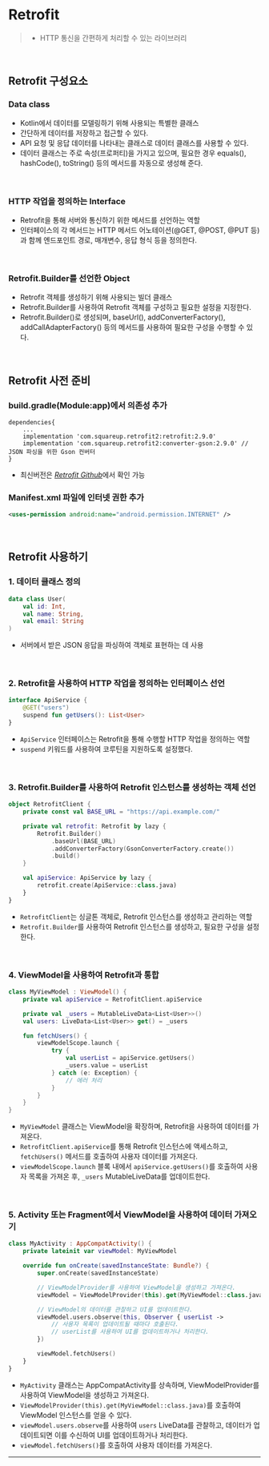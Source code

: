 # **Retrofit**
> - HTTP 통신을 간편하게 처리할 수 있는 라이브러리

<br>

## **Retrofit 구성요소**
### **Data class**
- Kotlin에서 데이터를 모델링하기 위해 사용되는 특별한 클래스
- 간단하게 데이터를 저장하고 접근할 수 있다.
- API 요청 및 응답 데이터를 나타내는 클래스로 데이터 클래스를 사용할 수 있다.
- 데이터 클래스는 주로 속성(프로퍼티)을 가지고 있으며, 필요한 경우 equals(), hashCode(), toString() 등의 메서드를 자동으로 생성해 준다.

<br>

### **HTTP 작업을 정의하는 Interface**
- Retrofit을 통해 서버와 통신하기 위한 메서드를 선언하는 역할
- 인터페이스의 각 메서드는 HTTP 메서드 어노테이션(@GET, @POST, @PUT 등)과 함께 엔드포인트 경로, 매개변수, 응답 형식 등을 정의한다.

<br>

### **Retrofit.Builder를 선언한 Object**
- Retrofit 객체를 생성하기 위해 사용되는 빌더 클래스
- Retrofit.Builder를 사용하여 Retrofit 객체를 구성하고 필요한 설정을 지정한다.
- Retrofit.Builder()로 생성되며, baseUrl(), addConverterFactory(), addCallAdapterFactory() 등의 메서드를 사용하여 필요한 구성을 수행할 수 있다.

<br>

## **Retrofit 사전 준비**
### build.gradle(Module:app)에서 의존성 추가
```
dependencies{
	...
    implementation 'com.squareup.retrofit2:retrofit:2.9.0'
    implementation 'com.squareup.retrofit2:converter-gson:2.9.0' // JSON 파싱을 위한 Gson 컨버터
}
```
- 최신버전은 [*Retrofit Github*](https://github.com/square/retrofit)에서 확인 가능

### Manifest.xml 파일에 인터넷 권한 추가
```xml
<uses-permission android:name="android.permission.INTERNET" />
```

<br>

## **Retrofit 사용하기**

### 1. 데이터 클래스 정의
```kotlin
data class User(
    val id: Int, 
    val name: String, 
    val email: String
)
```
- 서버에서 받은 JSON 응답을 파싱하여 객체로 표현하는 데 사용

<br>

### 2. Retrofit을 사용하여 HTTP 작업을 정의하는 인터페이스 선언
```kotlin
interface ApiService {
    @GET("users")
    suspend fun getUsers(): List<User>
}
```
- `ApiService` 인터페이스는 Retrofit을 통해 수행할 HTTP 작업을 정의하는 역할
- `suspend` 키워드를 사용하여 코루틴을 지원하도록 설정했다.

<br>

### 3. Retrofit.Builder를 사용하여 Retrofit 인스턴스를 생성하는 객체 선언
```kotlin
object RetrofitClient {
    private const val BASE_URL = "https://api.example.com/"

    private val retrofit: Retrofit by lazy {
        Retrofit.Builder()
            .baseUrl(BASE_URL)
            .addConverterFactory(GsonConverterFactory.create())
            .build()
    }

    val apiService: ApiService by lazy {
        retrofit.create(ApiService::class.java)
    }
}
```
- `RetrofitClient`는 싱글톤 객체로, Retrofit 인스턴스를 생성하고 관리하는 역할
- `Retrofit.Builder`를 사용하여 Retrofit 인스턴스를 생성하고, 필요한 구성을 설정한다. 

<br>

### 4. ViewModel을 사용하여 Retrofit과 통합
```kotlin
class MyViewModel : ViewModel() {
    private val apiService = RetrofitClient.apiService

    private val _users = MutableLiveData<List<User>>()
    val users: LiveData<List<User>> get() = _users

    fun fetchUsers() {
        viewModelScope.launch {
            try {
                val userList = apiService.getUsers()
                _users.value = userList
            } catch (e: Exception) {
                // 에러 처리
            }
        }
    }
}
```
- `MyViewModel` 클래스는 ViewModel을 확장하며, Retrofit을 사용하여 데이터를 가져온다. 
- `RetrofitClient.apiService`를 통해 Retrofit 인스턴스에 액세스하고, `fetchUsers()` 메서드를 호출하여 사용자 데이터를 가져온다.
- `viewModelScope.launch` 블록 내에서 `apiService.getUsers()`를 호출하여 사용자 목록을 가져온 후, `_users` MutableLiveData를 업데이트한다.

<br>

### 5. Activity 또는 Fragment에서 ViewModel을 사용하여 데이터 가져오기
```kotlin
class MyActivity : AppCompatActivity() {
    private lateinit var viewModel: MyViewModel

    override fun onCreate(savedInstanceState: Bundle?) {
        super.onCreate(savedInstanceState)

        // ViewModelProvider를 사용하여 ViewModel을 생성하고 가져온다.
        viewModel = ViewModelProvider(this).get(MyViewModel::class.java)

        // ViewModel의 데이터를 관찰하고 UI를 업데이트한다.
        viewModel.users.observe(this, Observer { userList ->
            // 사용자 목록이 업데이트될 때마다 호출된다.
            // userList를 사용하여 UI를 업데이트하거나 처리한다.
        })

        viewModel.fetchUsers()
    }
}
```
- `MyActivity` 클래스는 AppCompatActivity를 상속하며, ViewModelProvider를 사용하여 ViewModel을 생성하고 가져온다.
- `ViewModelProvider(this).get(MyViewModel::class.java)`를 호출하여 ViewModel 인스턴스를 얻을 수 있다.
- `viewModel.users.observe`를 사용하여 `users` LiveData를 관찰하고, 데이터가 업데이트되면 이를 수신하여 UI를 업데이트하거나 처리한다.
- `viewModel.fetchUsers()`를 호출하여 사용자 데이터를 가져온다.

***